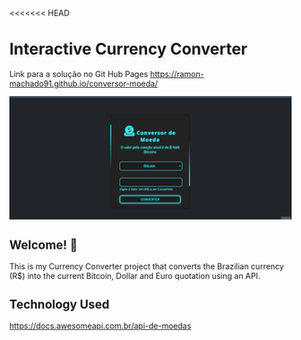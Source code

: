 <<<<<<< HEAD
# Interactive Currency Converter 

Link para a solução no Git Hub Pages 
https://ramon-machado91.github.io/conversor-moeda/


<img src="./images/conversor de moeda.gif" alt="currency coverter preview">

## Welcome! 👋

This is my Currency Converter project that converts the Brazilian currency (R$) into the current Bitcoin, Dollar and Euro quotation using an API.

## Technology Used

https://docs.awesomeapi.com.br/api-de-moedas

